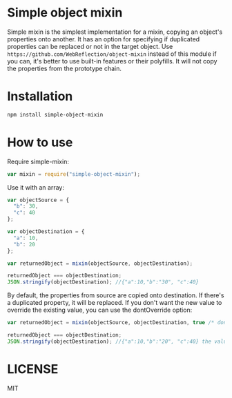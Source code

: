 Simple object mixin
=============

Simple mixin is the simplest implementation for a mixin, copying an object's properties onto another. It has an option for specifying if duplicated properties can be replaced or not in the target object.
Use `https://github.com/WebReflection/object-mixin` instead of this module if you can, it's better to use built-in features or their polyfills.
It will not copy the properties from the prototype chain.

Installation
============

```bash
npm install simple-object-mixin
```

How to use
==========

Require simple-mixin:


```js
var mixin = require("simple-object-mixin");
```

Use it with an array:

```js
var objectSource = {
  "b": 30,
  "c": 40
};

var objectDestination = {
  "a": 10,
  "b": 20
};

var returnedObject = mixin(objectSource, objectDestination);

returnedObject === objectDestination;
JSON.stringify(objectDestination); //{"a":10,"b":"30", "c":40}
```

By default, the properties from source are copied onto destination. If there's a duplicated property, it will be replaced. If you don't want the new value to override the existing value, you can use the dontOverride option:

```js
var returnedObject = mixin(objectSource, objectDestination, true /* don't override */);

returnedObject === objectDestination;
JSON.stringify(objectDestination); //{"a":10,"b":"20", "c":40} the value for "b" will be preserved
```

LICENSE
=======

MIT
